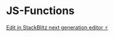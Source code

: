 # JS-Functions

[Edit in StackBlitz next generation editor ⚡️](https://stackblitz.com/~/github.com/AaryanPanda/JS-Functions)